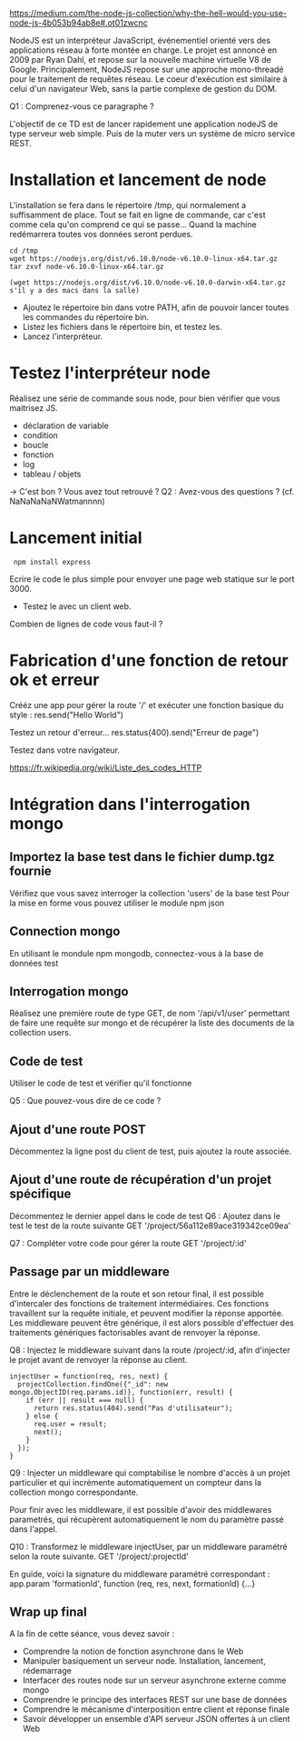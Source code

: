 https://medium.com/the-node-js-collection/why-the-hell-would-you-use-node-js-4b053b94ab8e#.ot01zwcnc  

NodeJS est un interpréteur JavaScript, événementiel orienté vers des applications réseau à forte montée en charge. Le projet est annoncé en 2009 par Ryan Dahl, et repose sur la nouvelle machine virtuelle V8 de Google. Principalement, NodeJS repose sur une approche mono-threadé pour le traitement de requêtes réseau. Le coeur d'exécution est similaire à celui d'un navigateur Web, sans la partie complexe de gestion du DOM.

Q1 : Comprenez-vous ce paragraphe ?

L'objectif de ce TD est de lancer rapidement une application nodeJS de type serveur web simple. Puis de la muter vers un système de micro service REST.

# Installation et lancement de node
L'installation se fera dans le répertoire /tmp, qui normalement a suffisamment de place. Tout se fait en ligne de commande, car c'est comme cela qu'on comprend ce qui se passe...
Quand la machine redémarrera toutes vos données seront perdues.

    cd /tmp
    wget https://nodejs.org/dist/v6.10.0/node-v6.10.0-linux-x64.tar.gz
    tar zxvf node-v6.10.0-linux-x64.tar.gz

    (wget https://nodejs.org/dist/v6.10.0/node-v6.10.0-darwin-x64.tar.gz s'il y a des macs dans la salle)

- Ajoutez le répertoire bin dans votre PATH, afin de pouvoir lancer toutes les commandes du répertoire bin.
- Listez les fichiers dans le répertoire bin, et testez les.
- Lancez l'interpréteur.

# Testez l'interpréteur node
Réalisez une série de commande sous node, pour bien vérifier que vous maitrisez JS.
- déclaration de variable
- condition
- boucle
- fonction
- log
- tableau / objets

-> C'est bon ? Vous avez tout retrouvé ?
Q2 : Avez-vous des questions ? (cf. NaNaNaNaNWatmannnn)

# Lancement initial

     npm install express

Ecrire le code le plus simple pour envoyer une page web statique sur le port 3000.
- Testez le avec un client web.

Combien de lignes de code vous faut-il ?

# Fabrication d'une fonction de retour ok et erreur
Crééz une app pour gérer la route '/' et exécuter une fonction basique du style : res.send("Hello World")

Testez un retour d'erreur...
res.status(400).send("Erreur de page")

Testez dans votre navigateur.

https://fr.wikipedia.org/wiki/Liste_des_codes_HTTP

# Intégration dans l'interrogation mongo
## Importez la base test dans le fichier dump.tgz fournie
Vérifiez que vous savez interroger la collection 'users' de la base test
Pour la mise en forme vous pouvez utiliser le module npm json

## Connection mongo
En utilisant le mondule npm mongodb, connectez-vous à la base de données test

## Interrogation mongo
Réalisez une première route de type GET, de nom '/api/v1/user' permettant de faire une requête sur mongo et de récupérer la liste des documents de la collection users.

## Code de test
Utiliser le code de test et vérifier qu'il fonctionne

Q5 : Que pouvez-vous dire de ce code ?

## Ajout d'une route POST
Décommentez la ligne post du client de test, puis ajoutez la route associée.

## Ajout d'une route de récupération d'un projet spécifique
Décommentez le dernier appel dans le code de test
Q6 : Ajoutez dans le test le test de la route suivante
GET '/project/56a112e89ace319342ce09ea'

Q7 : Compléter votre code pour gérer la route
GET '/project/:id'

## Passage par un middleware
Entre le déclenchement de la route et son retour final, il est possible d'intercaler des fonctions de traitement intermédiaires. Ces fonctions travaillent sur la requête initiale, et peuvent modifier la réponse apportée. Les middleware peuvent être générique, il est alors possible d'effectuer des traitements génériques factorisables avant de renvoyer la réponse.

Q8 : Injectez le middleware suivant dans la route /project/:id, afin d'injecter le projet avant de renvoyer la réponse au client.

    injectUser = function(req, res, next) {
      projectCollection.findOne({"_id": new mongo.ObjectID(req.params.id)}, function(err, result) {
        if (err || result === null) {
          return res.status(404).send("Pas d'utilisateur");
        } else {
          req.user = result;
          next();
        }
      });
    }

Q9 : Injecter un middleware qui comptabilise le nombre d'accès à un projet particulier et qui incrémente automatiquement un compteur dans la collection mongo correspondante.

Pour finir avec les middleware, il est possible d'avoir des middlewares parametrés, qui récupèrent automatiquement le nom du paramètre passé dans l'appel.

Q10 : Transformez le middleware injectUser, par un middleware paramétré selon la route suivante.
GET '/project/:projectId'

En guide, voici la signature du middleware paramétré correspondant :
app.param 'formationId', function (req, res, next, formationId) {...}

## Wrap up final
A la fin de cette séance, vous devez savoir :
- Comprendre la notion de fonction asynchrone dans le Web
- Manipuler basiquement un serveur node. Installation, lancement, rédemarrage
- Interfacer des routes node sur un serveur asynchrone externe comme mongo
- Comprendre le principe des interfaces REST sur une base de données
- Comprendre le mécanisme d'interposition entre client et réponse finale
- Savoir développer un ensemble d'API serveur JSON offertes à un client Web
